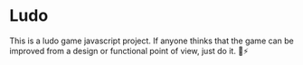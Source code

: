 # Ludo
This is a ludo game javascript project. If anyone thinks that the game can be improved from a design or functional point of view, just do it. 💪⚡️
